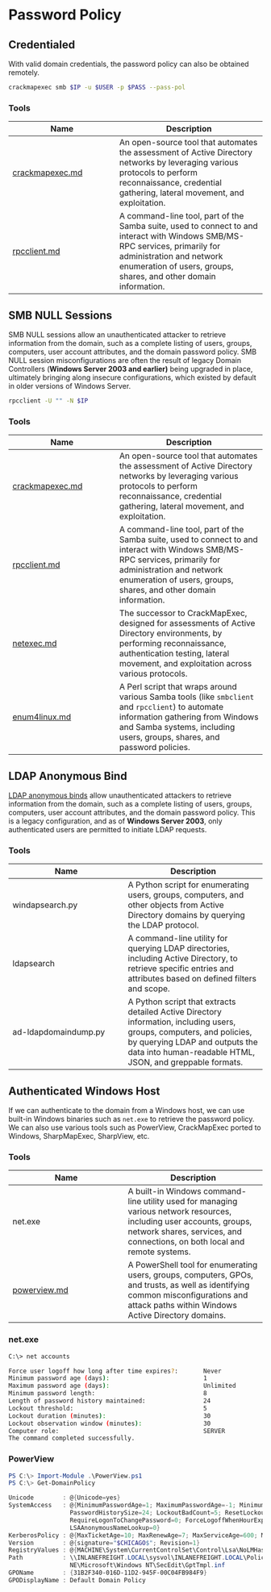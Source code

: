 # Password Policy

## Credentialed

With valid domain credentials, the password policy can also be obtained remotely.

```bash
crackmapexec smb $IP -u $USER -p $PASS --pass-pol
```

### Tools

<table><thead><tr><th width="196">Name</th><th>Description</th></tr></thead><tbody><tr><td><a data-mention href="../../tooling/crackmapexec.md">crackmapexec.md</a></td><td>An open-source tool that automates the assessment of Active Directory networks by leveraging various protocols to perform reconnaissance, credential gathering, lateral movement, and exploitation.</td></tr><tr><td><a data-mention href="../../tooling/rpcclient.md">rpcclient.md</a></td><td>A command-line tool, part of the Samba suite, used to connect to and interact with Windows SMB/MS-RPC services, primarily for administration and network enumeration of users, groups, shares, and other domain information.</td></tr></tbody></table>

## SMB NULL Sessions

SMB NULL sessions allow an unauthenticated attacker to retrieve information from the domain, such as a complete listing of users, groups, computers, user account attributes, and the domain password policy. SMB NULL session misconfigurations are often the result of legacy Domain Controllers (**Windows Server 2003 and earlier)** being upgraded in place, ultimately bringing along insecure configurations, which existed by default in older versions of Windows Server.

```bash
rpcclient -U "" -N $IP
```

### Tools

<table><thead><tr><th width="196">Name</th><th>Description</th></tr></thead><tbody><tr><td><a data-mention href="../../tooling/crackmapexec.md">crackmapexec.md</a></td><td>An open-source tool that automates the assessment of Active Directory networks by leveraging various protocols to perform reconnaissance, credential gathering, lateral movement, and exploitation.</td></tr><tr><td><a data-mention href="../../tooling/rpcclient.md">rpcclient.md</a></td><td>A command-line tool, part of the Samba suite, used to connect to and interact with Windows SMB/MS-RPC services, primarily for administration and network enumeration of users, groups, shares, and other domain information.</td></tr><tr><td><a data-mention href="../../tooling/netexec.md">netexec.md</a></td><td>The successor to CrackMapExec, designed for assessments of Active Directory environments, by performing reconnaissance, authentication testing, lateral movement, and exploitation across various protocols.</td></tr><tr><td><a data-mention href="../../tooling/enum4linux.md">enum4linux.md</a></td><td>A Perl script that wraps around various Samba tools (like <code>smbclient</code> and <code>rpcclient</code>) to automate information gathering from Windows and Samba systems, including users, groups, shares, and password policies.</td></tr></tbody></table>

## LDAP Anonymous Bind

[LDAP anonymous binds](https://docs.microsoft.com/en-us/troubleshoot/windows-server/identity/anonymous-ldap-operations-active-directory-disabled) allow unauthenticated attackers to retrieve information from the domain, such as a complete listing of users, groups, computers, user account attributes, and the domain password policy. This is a legacy configuration, and as of **Windows Server 2003**, only authenticated users are permitted to initiate LDAP requests.

### Tools

<table><thead><tr><th width="213">Name</th><th>Description</th></tr></thead><tbody><tr><td>windapsearch.py</td><td>A Python script for enumerating users, groups, computers, and other objects from Active Directory domains by querying the LDAP protocol.</td></tr><tr><td>ldapsearch</td><td>A command-line utility for querying LDAP directories, including Active Directory, to retrieve specific entries and attributes based on defined filters and scope.</td></tr><tr><td>ad-ldapdomaindump.py</td><td>A Python script that extracts detailed Active Directory information, including users, groups, computers, and policies, by querying LDAP and outputs the data into human-readable HTML, JSON, and greppable formats.</td></tr></tbody></table>

## Authenticated Windows Host

If we can authenticate to the domain from a Windows host, we can use built-in Windows binaries such as `net.exe` to retrieve the password policy. We can also use various tools such as PowerView, CrackMapExec ported to Windows, SharpMapExec, SharpView, etc.

### Tools

<table><thead><tr><th width="213">Name</th><th>Description</th></tr></thead><tbody><tr><td>net.exe</td><td>A built-in Windows command-line utility used for managing various network resources, including user accounts, groups, network shares, services, and connections, on both local and remote systems.</td></tr><tr><td><a data-mention href="../../tooling/powerview.md">powerview.md</a></td><td>A PowerShell tool for enumerating users, groups, computers, GPOs, and trusts, as well as identifying common misconfigurations and attack paths within Windows Active Directory domains.</td></tr></tbody></table>

### net.exe

```sh
C:\> net accounts

Force user logoff how long after time expires?:       Never
Minimum password age (days):                          1
Maximum password age (days):                          Unlimited
Minimum password length:                              8
Length of password history maintained:                24
Lockout threshold:                                    5
Lockout duration (minutes):                           30
Lockout observation window (minutes):                 30
Computer role:                                        SERVER
The command completed successfully.
```

### PowerView

```powershell
PS C:\> Import-Module .\PowerView.ps1
PS C:\> Get-DomainPolicy

Unicode        : @{Unicode=yes}
SystemAccess   : @{MinimumPasswordAge=1; MaximumPasswordAge=-1; MinimumPasswordLength=8; PasswordComplexity=1;
                 PasswordHistorySize=24; LockoutBadCount=5; ResetLockoutCount=30; LockoutDuration=30;
                 RequireLogonToChangePassword=0; ForceLogoffWhenHourExpire=0; ClearTextPassword=0;
                 LSAAnonymousNameLookup=0}
KerberosPolicy : @{MaxTicketAge=10; MaxRenewAge=7; MaxServiceAge=600; MaxClockSkew=5; TicketValidateClient=1}
Version        : @{signature="$CHICAGO$"; Revision=1}
RegistryValues : @{MACHINE\System\CurrentControlSet\Control\Lsa\NoLMHash=System.Object[]}
Path           : \\INLANEFREIGHT.LOCAL\sysvol\INLANEFREIGHT.LOCAL\Policies\{31B2F340-016D-11D2-945F-00C04FB984F9}\MACHI
                 NE\Microsoft\Windows NT\SecEdit\GptTmpl.inf
GPOName        : {31B2F340-016D-11D2-945F-00C04FB984F9}
GPODisplayName : Default Domain Policy
```
